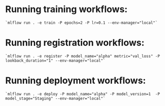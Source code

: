 # Running training workflows:

    `mlflow run . -e train -P epochs=2 -P lr=0.1 --env-manager="local"`

# Running registration workflows:

    `mlflow run . -e register -P model_name="alpha" metric="val_loss" -P lookback_duration="1" --env-manager="local"`

# Running deployment workflows:

    `mlflow run . -e deploy -P model_name="alpha" -P model_version=1  -P model_stage="Staging" --env-manager="local"`